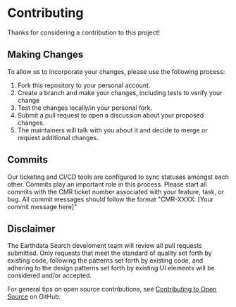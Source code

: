 # Contributing

Thanks for considering a contribution to this project!

## Making Changes

To allow us to incorporate your changes, please use the following process:

1. Fork this repository to your personal account.
2. Create a branch and make your changes, including tests to verify your change
3. Test the changes locally/in your personal fork.
4. Submit a pull request to open a discussion about your proposed changes.
5. The maintainers will talk with you about it and decide to merge or request additional changes.

## Commits

Our ticketing and CI/CD tools are configured to sync statuses amongst each
other. Commits play an important role in this process. Please start all commits
with the CMR ticket number associated with your feature, task, or bug. All
commit messages should follow the format "CMR-XXXX: [Your commit message here]"

## Disclaimer

The Earthdata Search develoment team will review all pull requests submitted.
Only requests that meet the standard of quality set forth by existing code,
following the patterns set forth by existing code, and adhering to the design
patterns set forth by existing UI elements will be considered and/or accepted.

For general tips on open source contributions, see
[Contributing to Open Source](https://guides.github.com/activities/contributing-to-open-source/)
on GitHub.